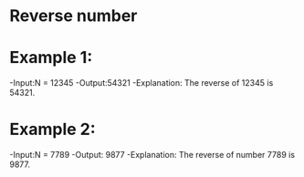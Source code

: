 # Reverse number 
# Example 1:
-Input:N = 12345
-Output:54321
-Explanation: The reverse of 12345 is 54321.
# Example 2:
-Input:N = 7789
-Output: 9877
-Explanation: The reverse of number 7789 is 9877.